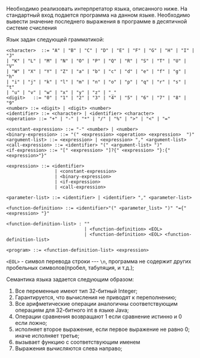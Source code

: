 Необходимо реализовать интерпретатор языка, описанного ниже. 
На стандартный вход подается программа на данном языке. 
Необходимо вывести значение последнего выражения в программе в десятичной системе счисления

Язык задан следующей грамматикой:

    <character>  ::= "A" | "B" | "C" | "D" | "E" | "F" | "G" | "H" | "I" | "J" 
    | "K" | "L" | "M" | "N" | "O" | "P" | "Q" | "R" | "S" | "T" | "U" | "V" 
    | "W" | "X" | "Y" | "Z" | "a" | "b" | "c" | "d" | "e" | "f" | "g" | "h" 
    | "i" | "j" | "k" | "l" | "m" | "n" | "o" | "p" | "q" | "r" | "s" | "t" 
    | "u" | "v" | "w" | "x" | "y" | "z" | "_"
    <digit>   ::= "0" | "1" | "2" | "3" | "4" | "5" | "6" | "7" | "8" | "9"
    <number> ::= <digit> | <digit> <number>
    <identifier> ::= <character> | <identifier> <character>
    <operation> ::= "+" | "-" | "*" | "/" | "%" | ">" | "<" | "="

    <constant-expression> ::= "-" <number> | <number>
    <binary-expression> ::= "(" <expression> <operation> <expression>  ")"
    <argument-list> ::= <expression> | <expression> "," <argument-list>
    <call-expression> ::= <identifier> "(" <argument-list> ")"
    <if-expression> ::= "[" <expression> "]?{" <expression> "}:{"<expression>"}"

    <expression> ::= <identifier>
                      | <constant-expression>
                      | <binary-expression>
                      | <if-expression>
                      | <call-expression>

    <parameter-list> ::= <identifier> | <identifier> "," <parameter-list>

    <function-definition> ::= <identifier>"(" <parameter_list> ")" "={" <expression> "}"

    <function-definition-list> : ""
                                 | <function-definition> <EOL>
                                 | <function-definition> <EOL> <function-definition-list>

    <program> ::= <function-definition-list> <expression>

`<EOL>` - символ перевода строки --- `\n`, программа не содержит других пробельных символов(пробел, табуляция, и т.д.);

Семантика языка задается следующим образом:

1.  Все переменные имеют тип 32-битный Integer;
2.  Гарантируется, что вычисления не приводят к переполнению;
3.  Все арифметические операции аналогичны соответствующим операциям для 32-битного int в языке Java;
4.  Операции сравнения возвращают 1 если сравнение истинно и 0 если ложно;
5.  <if-expression> исполняет второе выражение, если первое выражение не равно 0; иначе исполняет третье;
6.  <call-expression> вызывает функцию с соответствующим именем
7.  Выражения вычисляются слева направо;
